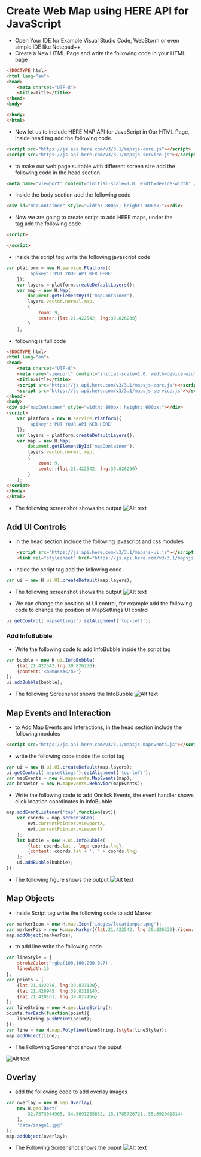 # Create Web Map using HERE API for JavaScript
* Open Your IDE for Example Visual Studio Code, WebStorm or even simple IDE like Notepad++
* Create a New HTML Page and write the following code in your HTML page
```html
<!DOCTYPE html>
<html lang="en">
<head>
    <meta charset="UTF-8">
    <title>Title</title>
</head>
<body>

</body>
</html>
```
* Now let us to include HERE MAP API for JavaScript in Our HTML Page, inside head tag add the following code.
```html
<script src="https://js.api.here.com/v3/3.1/mapsjs-core.js"></script>
<script src="https://js.api.here.com/v3/3.1/mapsjs-service.js"></script>

```
* to make our web page suitable with different screen size add the following code in the head section.
```html
<meta name="viewport" content="initial-scale=1.0, width=device-width" />
```
* Inside the body section add the following code
```html
<div id="mapContainer" style="width: 800px; height: 600px;"></div>
```
* Now we are going to create script to add HERE maps, under the <div> tag add the following code
```html
<script>

</script>

```
* inside the script tag write the following javascript code
```javascript
var platform = new H.service.Platform({
        'apikey':'PUT YOUR API KER HERE'
    });
    var layers = platform.createDefaultLayers();
    var map = new H.Map(
        document.getElementById('mapContainer'),
        layers.vector.normal.map,
        {
            zoom: 9,
            center:{lat:21.422542, lng:39.826230}
        }
    );
```
* following is full code
```html
<!DOCTYPE html>
<html lang="en">
<head>
    <meta charset="UTF-8">
    <meta name="viewport" content="initial-scale=1.0, width=device-width" />
    <title>Title</title>
    <script src="https://js.api.here.com/v3/3.1/mapsjs-core.js"></script>
    <script src="https://js.api.here.com/v3/3.1/mapsjs-service.js"></script>
</head>
<body>
<div id="mapContainer" style="width: 800px; height: 600px;"></div>
<script>
    var platform = new H.service.Platform({
        'apikey':'PUT YOUR API KER HERE'
    });
    var layers = platform.createDefaultLayers();
    var map = new H.Map(
        document.getElementById('mapContainer'),
        layers.vector.normal.map,
        {
            zoom: 9,
            center:{lat:21.422542, lng:39.826230}
        }
    );
</script>
</body>
</html>
```
* The following screenshot shows the output
![Alt text](/images/screen1.png)

## Add UI Controls
* In the head section include the following javascript and css modules
```html
    <script src="https://js.api.here.com/v3/3.1/mapsjs-ui.js"></script>
    <link rel="stylesheet" href="https://js.api.here.com/v3/3.1/mapsjs-ui.css" />
```
* inside the script tag add the following code
```javascript
var ui = new H.ui.UI.createDefault(map,layers);
```
* The following screenshot shows the output
![Alt text](/images/screen2.png)

* We can change the position of UI control, for example add the following code to change the position of MapSettings UI control
```javascript
ui.getControl('mapsettings').setAlignment('top-left');
```

### Add InfoBubble
* Write the following code to add InfoBubble inside the script tag
```javascript
var bubble = new H.ui.InfoBubble(
    {lat:21.422542,lng:39.826230},
    {content:'<b>MAKKA</b>'}
);
ui.addBubble(bubble);

```
* The following Screenshot shows the InfoBubble
![Alt text](/images/screen4.png)

## Map Events and Interaction
* to Add Map Events and Interactions, in the head section include the following modules
```html
<script src="https://js.api.here.com/v3/3.1/mapsjs-mapevents.js"></script>
```
* write the following code inside the script tag
```javascript
var ui = new H.ui.UI.createDefault(map,layers);
ui.getControl('mapsettings').setAlignment('top-left');
var mapEvents = new H.mapevents.MapEvents(map);
var behavior = new H.mapevents.Behavior(mapEvents);

```
* Write the following code to add Onclick Events, the event handler shows click location coordinates in InfoBubble
```javascript
map.addEventListener('tap',function(evt){
    var coords = map.screenToGeo(
        evt.currentPointer.viewportX,
        evt.currentPointer.viewportY
    );
    let bubble = new H.ui.InfoBubble(
        {lat: coords.lat , lng: coords.lng},
        {content: coords.lat + ', ' + coords.lng}
    );
    ui.addBubble(bubble);
});

```

* The following figure shows the output
![Alt text](/images/screen5.png)

## Map Objects
* Inside Script tag write the following code to add Marker
```javascript
var markerIcon = new H.map.Icon('images/locationpin.png');
var markerPos = new H.map.Marker({lat:21.422542, lng:39.826230},{icon:markerIcon});
map.addObject(markerPos);

```
* to add line write the following code
```javascript
var lineStyle = {
    strokeColor:'rgba(100,100,200,0.7)',
    lineWidth:15
};
var points = [
    {lat:21.422276, lng:39.833120},
    {lat:21.420945, lng:39.831814},
    {lat:21.420161, lng:39.827466}
];
var lineString = new H.geo.LineString();
points.forEach(function(point){
    lineString.pushPoint(point);
});
var line = new H.map.Polyline(lineString,{style:lineStyle});
map.addObject(line);
```

* The Following Screenshot shows the ouput

![Alt text](/images/screen6.png)

## Overlay
* add the following code to add overlay images
```javascript
var overlay = new H.map.Overlay(
    new H.geo.Rect(
        32.7673044905, 34.5691255652, 15.1785726721, 55.6920418144
    ),
    'data/image1.jpg'
);
map.addObject(overlay);
```

* The Following Screenshot shows the ouput
![Alt text](/images/screen7.png)
